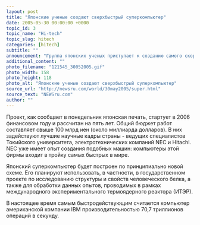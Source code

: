 ```yaml
---
layout: post
title: "Японские ученые создают сверхбыстрый суперкомпьютер"
date: 2005-05-30 00:00:00 +0000
topic_id: 3
topic_name: "Hi-tech"
topic_slug: hitech
categories: [hitech]
subtitle: ""
announcement: "Группа японских ученых приступает к созданию самого скоростного в мире суперкомпьютера. Планируемая скорость работы новинки, предназначенной для решения сложнейших научных задач, - 10 квадриллионов операций в секунду."
additional_content: ""
photo_filename: "121545_30052005.gif"
photo_width: 158
photo_height: 118
photo_alt: "Японские ученые создают сверхбыстрый суперкомпьютер"
source_url: "http://newsru.com/world/30may2005/super.html"
source_text: "NEWSru.com"
author: ""
---
```

Проект, как сообщает в понедельник японская печать, стартует в 2006 финансовом году и рассчитан на пять лет. Общий бюджет работ составляет свыше 100 млрд иен (около миллиарда долларов). В них задействуют лучшие научные кадры страны - ведущих специалистов Токийского университета, электротехнических компаний NEC и Hitachi. NEC уже имеет опыт создания подобных машин: компьютеры этой фирмы входит в тройку самых быстрых в мире.

Японский суперкомпьютер будет построен по принципиально новой схеме. Его планируют использовать, в частности, в государственном проекте по исследованию структуры и свойств человеческого белка, а также для обработки данных опытов, проводимых в рамках международного экспериментального термоядерного реактора (ИТЭР).

В настоящее время самым быстродействующим считается компьютер американской компании IBM производительностью 70,7 триллионов операций в секунду.

